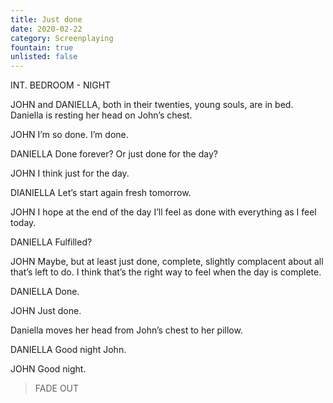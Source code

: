 ```yaml
---
title: Just done
date: 2020-02-22
category: Screenplaying
fountain: true
unlisted: false
---
```


INT. BEDROOM - NIGHT

JOHN and DANIELLA, both in their twenties, young souls, are in bed. Daniella is resting her head on John’s chest.

JOHN
I’m so done. I’m done.

DANIELLA
Done forever? Or just done for the day?

JOHN
I think just for the day.

DIANIELLA
Let’s start again fresh tomorrow.

JOHN
I hope at the end of the day I’ll feel as done with everything as I feel today.

DANIELLA
Fulfilled?

JOHN
Maybe, but at least just done, complete, slightly complacent about all that’s left to do. I think that’s the right way to feel when the day is complete.

DANIELLA
Done.

JOHN
Just done.

Daniella moves her head from John’s chest to her pillow.

DANIELLA
Good night John.

JOHN
Good night.

> FADE OUT
